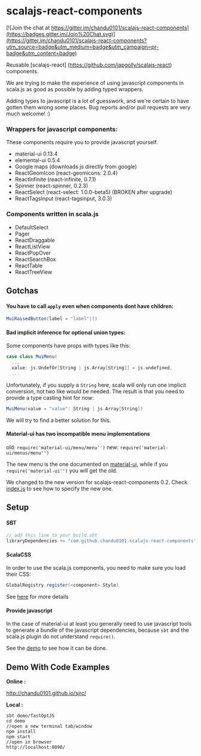 scalajs-react-components
========================

[![Join the chat at https://gitter.im/chandu0101/scalajs-react-components](https://badges.gitter.im/Join%20Chat.svg)](https://gitter.im/chandu0101/scalajs-react-components?utm_source=badge&utm_medium=badge&utm_campaign=pr-badge&utm_content=badge)

Reusable [scalajs-react] (https://github.com/japgolly/scalajs-react) components.

We are trying to make the experience of using javascript components in scala.js
 as good as possible by adding typed wrappers.

Adding types to javascript is a lot of guesswork, and we're certain to have gotten them wrong
 some places. Bug reports and/or pull requests are very much welcome! :)


### Wrappers for javascript components:
These components require you to provide javascript yourself.

- material-ui 0.13.4
- elemental-ui 0.5.4
- Google maps (downloads js directly from google)
- ReactGeomIcon (react-geomicons: 2.0.4)
- ReactInfinite (react-infinite, 0.7.1)
- Spinner (react-spinner, 0.2.3)
- ReactSelect (react-select: 1.0.0-beta5) (BROKEN after upgrade)
- ReactTagsInput (react-tagsinput, 3.0.3)

### Components written in scala.js
- DefaultSelect
- Pager
- ReactDraggable
- ReactListView
- ReactPopOver
- ReactSearchBox
- ReactTable
- ReactTreeView

## Gotchas

#### You have to call `apply` even when components dont have children:
```scala
MuiRaisedButton(label = "label")()
```

#### Bad implicit inference for optional union types:
Some components have props with types like this:
```scala
case class MuiMenu(
  ...
  value: js.UndefOr[String | js.Array[String]] = js.undefined,
  ...
```
Unfortunately, if you supply a `String` here, scala will only run one implicit conversion,
 not two like would be needed. The result is that you need to provide a type casting hint for now:
```scala
MuiMenu(value = "value": String | js.Array[String])
```
We will try to find a better solution for this.

#### Material-ui has two incompatible menu implementations

old: `require('material-ui/menu/menu'')`
new: `require('material-ui/menus/menu'')`

The new menu is the one documented on [material-ui](http://www.material-ui.com), while
 if you `require('material-ui'')` you will get the old.

We changed to the new version for scalajs-react-components 0.2.
Check [index.js](demo/index.js) to see how to specify the new one.


## Setup

#### SBT
```scala
// add this line to your build.sbt
libraryDependencies += "com.github.chandu0101.scalajs-react-components" %%% "core" % "0.2.0"
```

#### ScalaCSS
In order to use the scala.js components, you need to make sure you load their CSS:
```scala
GlobalRegistry.register(<component>.Style)
```
See [here](https://japgolly.github.io/scalacss/book/ext/react.html) for more details

#### Provide javascript
In the case of material-ui at least you generally need to use javascript tools to
 generate a bundle of the javascript dependencies, because `sbt` and the scala.js
 plugin do not understand `require()`.

See the [demo](demo) to see how it can be done.


## Demo With Code Examples

**Online :** 

http://chandu0101.github.io/sjrc/

**Local :** 
```
sbt demo/fastOptJS
cd demo
//open a new terminal tab/window
npm install
npm start
//open in browser
http://localhost:8090/

```